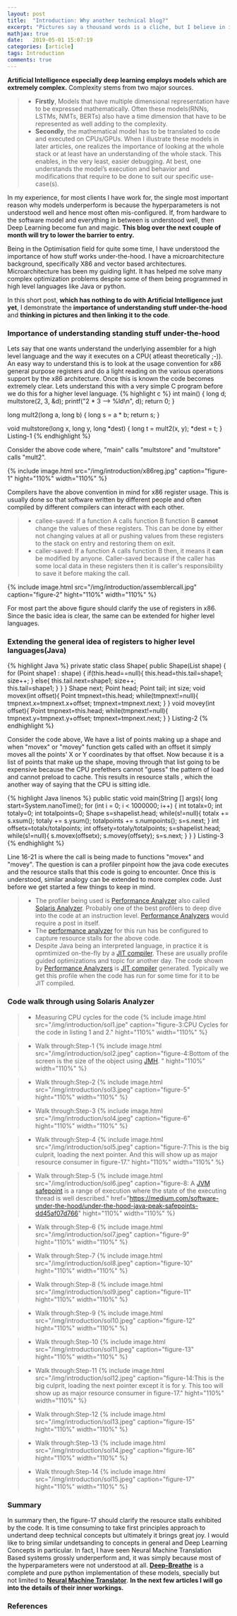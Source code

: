 ```yaml
---
layout: post
title:  "Introduction: Why another technical blog?"
excerpt: "Pictures say a thousand words is a cliche, but I believe in it. I have made career out of it. Complex programming or logical concepts should be understood with the help of pictures ."
mathjax: true
date:   2019-05-01 15:07:19
categories: [article]
tags: Introduction
comments: true
---
```


<strong>Artificial Intelligence especially deep learning employs models which are extremely complex.</strong> Complexity stems from two major sources.
> * <strong>Firstly</strong>, Models that have multiple dimensional representation have to be expressed mathematically. Often these models(RNNs, LSTMs, NMTs, BERTs) also have a time dimension that have to be represented as well adding to the complexity.
> * <strong>Secondly</strong>, the mathematical model has to be translated to code and executed on CPUs/GPUs. When I illustrate these models in later articles, one realizes the importance of looking at the whole stack or at least have an understanding of the whole stack. This enables, in the very least, easier debugging. At best, one understands the model’s execution and behavior and modifications that require to be done to suit our specific use-case(s).
<p>In my experience, for most clients I have work for, the single most important reason why models underperform is because the hyperparameters is not understood well and hence most often mis-configured. If, from hardware to the software model and everything in between is understood well, then Deep Learning become fun and magic. <strong>This blog over the next couple of month will try to lower the barrier to entry.</strong></p>
<p>Being in the Optimisation field for quite some time, I have understood the importance of how  stuff works under-the-hood. I have a microarchitecture background, specifically X86 and vector based architectures. Microarchitecture has been my guiding light.  It has helped me solve many complex optimization problems despite some of them being programmed in high level languages like Java or python.</p>
In this short post, <strong>which has nothing to do with Artificial Intelligence just yet</strong>, I demonstrate the <strong>importance of understanding stuff under-the-hood</strong> and <strong>thinking in pictures and then linking it to the code</strong>.  


### Importance of understanding standing stuff under-the-hood
Lets say that one wants understand the underlying assembler for a high level language and the way it executes on a CPU( atleast theoretically ;-)). An easy way to understand this is to look at the usage convention for x86 general purpose registers and do a light reading on the various operations support by the x86 architecture. Once this is known the code becomes extremely clear. Lets understand this with a very simple C program before we do this for a higher level language.
{% highlight c %}
  int main() {
      long d;
      multstore(2, 3, &d);
      printf("2 * 3 --> %ld\n", d);
      return 0;
  }

  long mult2(long a, long b) {
      long s = a * b;
      return s;
   }

   void multstore(long x, long y, long *dest) {
       long t = mult2(x, y);
       *dest = t;
   }
Listing-1
{% endhighlight %}

Consider the above code where, "main" calls "multstore" and "multstore" calls "mult2".

{%
    include image.html
    src="/img/introduction/x86reg.jpg"
    caption="figure-1"
    hight="110%"
    width="110%"
%}

Compilers have the above convention in mind for x86 register usage. This is usually done so that software written by different people and often compiled by different compilers can interact with each other.

> * callee-saved: If a function A calls function B function B <strong>cannot</strong> change the values of these registers. This can be done by either not changing values at all or pushing values from these registers to the stack on entry and restoring them on exit.
> * caller-saved: If a function A calls function B then, it means it <strong>can</strong> be modified by anyone. Caller-saved because if the caller has some local data in these registers then it is caller's responsibility to save it before making the call.

{%
    include image.html
    src="/img/introduction/assemblercall.jpg"
    caption="figure-2"
    hight="110%"
    width="110%"
%}

For most part the above figure should clarify the use of registers in x86. Since the basic idea is clear, the same can be extended for higher level languages.

### Extending the general idea of registers to higher level languages(Java)
{% highlight Java %}
private static class Shape{
      public Shape(List<Point> shape) {
          for (Point shape1 : shape) {
              if(this.head==null){
                  this.head=this.tail=shape1;
                  size++;
              }
              else{
                  this.tail.next=shape1;
                  size++;    
                  this.tail=shape1;
              }
          }
      }
      Shape next;
      Point head;
      Point tail;
      int size;
      void movex(int offset){
          Point tmpnext=this.head;
          while(tmpnext!=null){
              tmpnext.x=tmpnext.x+offset;
              tmpnext=tmpnext.next;
          }
      }
      void movey(int offset){
          Point tmpnext=this.head;
          while(tmpnext!=null){
              tmpnext.y=tmpnext.y+offset;
              tmpnext=tmpnext.next;
          }
      }
Listing-2
{% endhighlight %}

Consider the code above, We have a list of points making up a shape and when "movex" or "movey" function gets called with an  offset it simply moves all the points' X or Y coordinates by that offset. Now because it is a list of points that make up the shape, moving through that list going to be expensive because the CPU prefethers cannot "guess" the pattern of load and cannot preload to cache. This results in resource stalls , which the another way of saying that the CPU is sitting idle.

{% highlight Java linenos %}
  public static void main(String [] args){
    long start=System.nanoTime();
    for (int i = 0; i < 1000000; i++) {
        int totalx=0;
        int totaly=0;
        int totalpoints=0;
        Shape s=shapelist.head;
        while(s!=null){
            totalx += s.xsum();
            totaly += s.ysum();
            totalpoints += s.numpoints();
            s=s.next;
        }
        int offsetx=totalx/totalpoints;
        int offsety=totaly/totalpoints;
        s=shapelist.head;
        while(s!=null){
            s.movex(offsetx);
            s.movey(offsety);
            s=s.next;
        }
    }
  }
Listing-3
{% endhighlight %}

Line 16-21 is where the call is being made to functions "movex" and "movey". The question is can a profiler pinpoint how the java code executes and the resource stalls that this code is going to encounter. Once this is understood, similar analogy can be extended to more complex code.
Just before we get started a few things to keep in mind.
> * The profiler being used is <a href="https://www.oracle.com/technetwork/server-storage/solarisstudio/features/performance-analyzer-2292312.html">Performance Analyzer</a> also called <a href="https://www.oracle.com/technetwork/server-storage/solarisstudio/features/performance-analyzer-2292312.html">Solaris Analyzer</a>. Probably one of the best profilers to deep dive into the code at an instruction level. <a href="https://www.oracle.com/technetwork/server-storage/solarisstudio/features/performance-analyzer-2292312.html">Performance Analyzers</a> would require a post in itself.
> * The <a href="https://www.oracle.com/technetwork/server-storage/solarisstudio/features/performance-analyzer-2292312.html">performance analyzer</a> for this run has be configured to capture resource stalls for the above code.
> * Despite Java being an interpreted language, in practice it is opmtimized on-the-fly by a <a href="https://en.wikipedia.org/wiki/Just-in-time_compilation">JIT compiler</a>. These are usually profile guided optimizations and topic for another day. The code shown by <a href="https://www.oracle.com/technetwork/server-storage/solarisstudio/features/performance-analyzer-2292312.html">Performance Analyzers</a> is <a href="https://en.wikipedia.org/wiki/Just-in-time_compilation">JIT compiler</a> generated. Typically we get this profile when the code has run for some time for it to be JIT compiled.

### Code walk through using Solaris Analyzer
> * Measuring CPU cycles for the code
{%
    include image.html
    src="/img/introduction/sol1.jpe"
    caption="figure-3:CPU Cycles for the code in listing 1 and 2."
    hight="110%"
    width="110%"
%}

> * Walk through:Step-1
{%
    include image.html
    src="/img/introduction/sol2.jpeg"
    caption="figure-4:Bottom of the screen is the size of the object using <a href='https://openjdk.java.net/projects/code-tools/jmh/' >JMH</a>. "
    hight="110%"
    width="110%"
%}

> * Walk through:Step-2
{%
    include image.html
    src="/img/introduction/sol3.jpeg"
    caption="figure-5"
    hight="110%"
    width="110%"
%}

> * Walk through:Step-3
{%
    include image.html
    src="/img/introduction/sol4.jpeg"
    caption="figure-6"
    hight="110%"
    width="110%"
%}

> * Walk through:Step-4
{%
    include image.html
    src="/img/introduction/sol5.jpeg"
    caption="figure-7:This is the big culprit, loading the next pointer. And this will show up as major resource consumer in figure-17."
    hight="110%"
    width="110%"
%}

> * Walk through:Step-5
{%
    include image.html
    src="/img/introduction/sol6.jpeg"
    caption="figure-8: A <a href='https://medium.com/software-under-the-hood/under-the-hood-java-peak-safepoints-dd45af07d766'>JVM safepoint</a> is a range of execution where the state of the executing thread is well described."
    href="https://medium.com/software-under-the-hood/under-the-hood-java-peak-safepoints-dd45af07d766"
    hight="110%"
    width="110%"
%}

> * Walk through:Step-6
{%
    include image.html
    src="/img/introduction/sol7.jpeg"
    caption="figure-9"
    hight="110%"
    width="110%"
%}

> * Walk through:Step-7
{%
    include image.html
    src="/img/introduction/sol8.jpeg"
    caption="figure-10"
    hight="110%"
    width="110%"
%}

> * Walk through:Step-8
{%
    include image.html
    src="/img/introduction/sol9.jpeg"
    caption="figure-11"
    hight="110%"
    width="110%"
%}

> * Walk through:Step-9
{%
    include image.html
    src="/img/introduction/sol10.jpeg"
    caption="figure-12"
    hight="110%"
    width="110%"
%}

> * Walk through:Step-10
{%
    include image.html
    src="/img/introduction/sol11.jpeg"
    caption="figure-13"
    hight="110%"
    width="110%"
%}

> * Walk through:Step-11
{%
    include image.html
    src="/img/introduction/sol12.jpeg"
    caption="figure-14:This is the big culprit, loading the next pointer except it is for y. This too will show up as major resource consumer in figure-17."
    hight="110%"
    width="110%"
%}

> * Walk through:Step-12
{%
    include image.html
    src="/img/introduction/sol13.jpeg"
    caption="figure-15"
    hight="110%"
    width="110%"
%}

> * Walk through:Step-13
{%
    include image.html
    src="/img/introduction/sol14.jpeg"
    caption="figure-16"
    hight="110%"
    width="110%"
%}

> * Walk through:Step-14
{%
    include image.html
    src="/img/introduction/sol15.jpeg"
    caption="figure-17"
    hight="110%"
    width="110%"
%}

### Summary

In summary then, the figure-17 should clarify the resource stalls exhibited by the code. It is time consuming to take first principles approach to undertand deep technical concepts but ultimately it brings great joy. I would like to bring similar undetsanding to concepts in general and Deep Learning Concepts in particular. In fact, I have seen Neural Machine Translation Based systems grossly underperform and, it was simply because most of the hyperparameters were not understood at all. <strong><a href="https://github.com/slowbreathing/Deep-Breathe">Deep-Breathe</a></strong> is a complete and pure python implementation of these models, specially but not limited to <strong><a href="https://github.com/slowbreathing/Deep-Breathe/blob/master/org/mk/training/dl/manualmachinetranslation.py">Neural Machine Translator</a></strong>. <strong>In the next few articles I will go into the details of their inner workings.</strong>

### References
